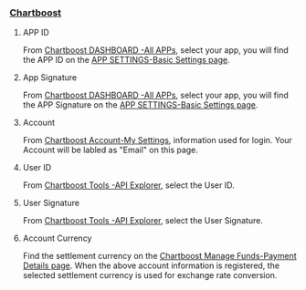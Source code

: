 ### [Chartboost](http://www.chartboost.com/) 
1. APP ID

   From [Chartboost DASHBOARD -All APPs](https://dashboard.chartboost.com/all/advertising), select  your app, you will find the APP ID on the [APP SETTINGS-Basic Settings page](https://dashboard.chartboost.com/5b72af475b1afb0f69f2db0d/settings).
2. App Signature

    From [Chartboost DASHBOARD -All APPs](https://dashboard.chartboost.com/all/advertising), select  your app, you will find the APP Signature on the [APP SETTINGS-Basic Settings page](https://dashboard.chartboost.com/5b72af475b1afb0f69f2db0d/settings).
    
3. Account 

   From [Chartboost Account-My Settings](https://dashboard.chartboost.com/account/my-settings), information used for login. Your Account will be labled as "Email" on this page.
4. User ID

    From [Chartboost Tools -API Explorer](https://dashboard.chartboost.com/tools/api), select the User ID.
5. User Signature

   From [Chartboost Tools -API Explorer](https://dashboard.chartboost.com/tools/api), select the User Signature.
6. Account Currency

   Find the settlement currency on the [Chartboost Manage Funds-Payment Details page](https://dashboard.chartboost.com/account/funds). When the above account information is registered, the selected settlement currency is used for exchange rate conversion.